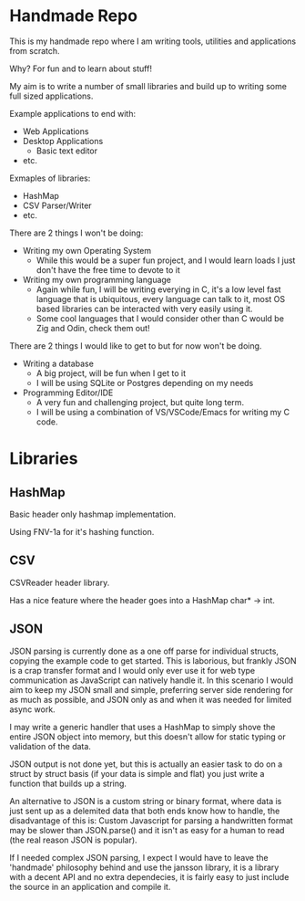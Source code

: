 # Handmade Repo

This is my handmade repo where I am writing tools, utilities and applications from scratch.

Why? For fun and to learn about stuff!

My aim is to write a number of small libraries and build up to writing some full sized applications.

Example applications to end with:
- Web Applications
- Desktop Applications
    - Basic text editor
- etc.

Exmaples of libraries:
- HashMap
- CSV Parser/Writer
- etc.

There are 2 things I won't be doing:
- Writing my own Operating System
    - While this would be a super fun project, and I would learn loads I just don't have the free time to devote to it
- Writing my own programming language
    - Again while fun, I will be writing everying in C, it's a low level fast language that is ubiquitous, every language can talk to it, most OS based libraries can be interacted with very easily using it.
    - Some cool languages that I would consider other than C would be Zig and Odin, check them out!

There are 2 things I would like to get to but for now won't be doing.

- Writing a database
    - A big project, will be fun when I get to it
    - I will be using SQLite or Postgres depending on my needs
- Programming Editor/IDE
    - A very fun and challenging project, but quite long term.
    - I will be using a combination of VS/VSCode/Emacs for writing my C code.

# Libraries

## HashMap

Basic header only hashmap implementation. 

Using FNV-1a for it's hashing function.

## CSV

CSVReader header library.

Has a nice feature where the header goes into a HashMap char* -> int.

## JSON

JSON parsing is currently done as a one off parse for individual structs, copying the example code to get started.
This is laborious, but frankly JSON is a crap transfer format and I would only ever use it for web type communication as JavaScript can natively handle it.
In this scenario I would aim to keep my JSON small and simple, preferring server side rendering for as much as possible, and JSON only as and when it was needed for limited async work.

I may write a generic handler that uses a HashMap to simply shove the entire JSON object into memory, but this doesn't allow for static typing or validation of the data.

JSON output is not done yet, but this is actually an easier task to do on a struct by struct basis (if your data is simple and flat) you just write a function that builds up a string.

An alternative to JSON is a custom string or binary format, where data is just sent up as a delemited data that both ends know how to handle, the disadvantage of this is: Custom Javascript for parsing a handwritten format may be slower than JSON.parse() and it isn't as easy for a human to read (the real reason JSON is popular).

If I needed complex JSON parsing, I expect I would have to leave the 'handmade' philosophy behind and use the jansson library, it is a library with a decent API and no extra dependecies, it is fairly easy to just include the source in an application and compile it.